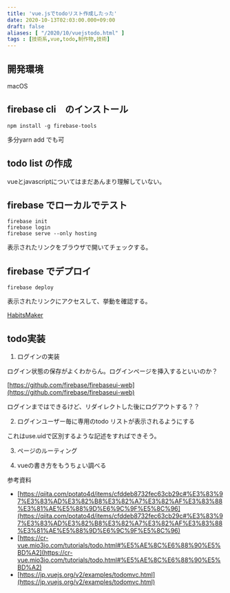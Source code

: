 ```yaml
---
title: 'vue.jsでtodoリスト作成したった'
date: 2020-10-13T02:03:00.000+09:00
draft: false
aliases: [ "/2020/10/vuejstodo.html" ]
tags : [技術系,vue,todo,制作物,技術]
---
```


  


## 開発環境

macOS

## firebase cli　のインストール


```
npm install -g firebase-tools
```

多分yarn add でも可

## todo list の作成

vueとjavascriptについてはまだあんまり理解していない。

## firebase でローカルでテスト


```
firebase init  
firebase login  
firebase serve --only hosting
```

表示されたリンクをブラウザで開いてチェックする。

## firebase でデプロイ

```
firebase deploy
```

表示されたリンクにアクセスして、挙動を確認する。

[HabitsMaker](https://daily-task-e6c33.web.app)

## todo実装

1.  ログインの実装

ログイン状態の保存がよくわからん。ログインページを挿入するといいのか？

[https://github.com/firebase/firebaseui-web](https://github.com/firebase/firebaseui-web)

ログインまではできるけど、リダイレクトした後にログアウトする？？

2.  ログインユーザー毎に専用のtodo リストが表示されるようにする

これはuse.uidで区別するような記述をすればできそう。

3.  ページのルーティング
    
4.  vueの書き方をもうちょい調べる
    

参考資料

*   [https://qiita.com/potato4d/items/cfddeb8732fec63cb29c#%E3%83%97%E3%83%AD%E3%82%B8%E3%82%A7%E3%82%AF%E3%83%88%E3%81%AE%E5%88%9D%E6%9C%9F%E5%8C%96](https://qiita.com/potato4d/items/cfddeb8732fec63cb29c#%E3%83%97%E3%83%AD%E3%82%B8%E3%82%A7%E3%82%AF%E3%83%88%E3%81%AE%E5%88%9D%E6%9C%9F%E5%8C%96)
*   [https://cr-vue.mio3io.com/tutorials/todo.html#%E5%AE%8C%E6%88%90%E5%BD%A2](https://cr-vue.mio3io.com/tutorials/todo.html#%E5%AE%8C%E6%88%90%E5%BD%A2)
*   [https://jp.vuejs.org/v2/examples/todomvc.html](https://jp.vuejs.org/v2/examples/todomvc.html)
